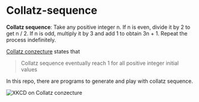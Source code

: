 Collatz-sequence
================
**Collatz sequence**: Take any positive integer n. If n is even, divide it by 2 to get n / 2.
If n is odd, multiply it by 3 and add 1 to obtain 3n + 1. 
Repeat the process indefinitely.

[Collatz conzecture](https://en.wikipedia.org/wiki/Collatz_conjecture) states that
> Collatz sequence eventually reach 1 for all positive integer initial values

In this repo, there are programs to generate and play with collatz sequence. 

![XKCD on Collatz conzecture](https://imgs.xkcd.com/comics/collatz_conjecture.png)
